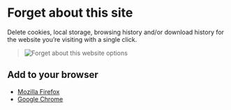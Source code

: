 # Forget about this site

Delete cookies, local storage, browsing history and/or download history for the website you’re visiting with a single click.

> ![Forget about this website options](https://i.imgur.com/HSgk6pv.png)

## Add to your browser

 - [Mozilla Firefox](https://addons.mozilla.org/addon/forget-about-this-site/)
 - [Google Chrome](https://chrome.google.com/webstore/detail/forget-about-this-site/okiohagmnigihpbleoloddfldckiknea)
